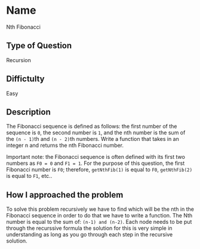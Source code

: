 # Name 

Nth Fibonacci

## Type of Question

Recursion

## Diffictulty

Easy

## Description

The Fibonacci sequence is defined as follows: the first number of the sequence is `0`, the second number is `1`, and the nth number is the sum of the `(n - 1)`th and `(n - 2)`th numbers. Write a function that takes in an integer n and returns the nth Fibonacci number.

Important note: the Fibonacci sequence is often defined with its first two numbers as `F0 = 0` and `F1 = 1`. For the purpose of this question, the first Fibonacci number is `F0`; therefore, `getNthFib(1)` is equal to `F0`, `getNthFib(2)` is equal to `F1`, etc..

## How I approached the problem

To solve this problem recursively we have to find which will be the nth in the Fibonacci sequence in order to do that we have to write a function. The Nth number is equal to the sum of: `(n-1) and (n-2)`. Each node needs to be put through the recurssive formula the solution for this is very simple in understanding as long as you go through each step in the recursive solution. 
